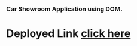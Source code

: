 ### Car Showroom Application using DOM.

# Deployed Link [click here](https://gokul-car-showroom.netlify.app/)
